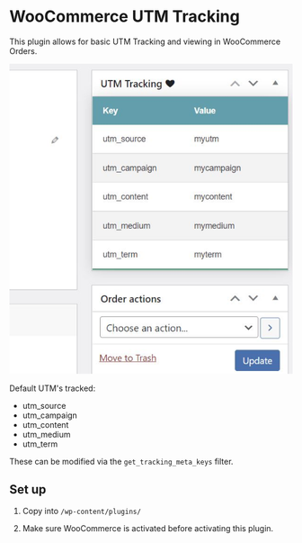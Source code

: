 # WooCommerce UTM Tracking

This plugin allows for basic UTM Tracking and viewing in WooCommerce Orders.

![alt text](utm.jpg)

Default UTM's tracked:
- utm_source
- utm_campaign
- utm_content
- utm_medium
- utm_term

These can be modified via the `get_tracking_meta_keys` filter.


## Set up

1. Copy into `/wp-content/plugins/`

2. Make sure WooCommerce is activated before activating this plugin.

